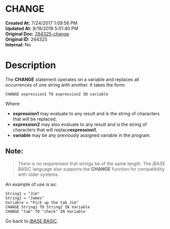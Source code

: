 # CHANGE

**Created At:** 7/24/2017 1:09:56 PM  
**Updated At:** 9/19/2019 5:01:40 PM  
**Original Doc:** [264325-change](https://docs.jbase.com/36868-jbase-basic/264325-change)  
**Original ID:** 264325  
**Internal:** No  


# Description

The **CHANGE** statement operates on a variable and replaces all occurrences of one string with another. It takes the form:

```
CHANGE expression1 TO expression2 IN variable
```

Where:

- **expression1** may evaluate to any result and is the string of characters that will be replaced,
- **expression2** may also evaluate to any result and is the string of characters that will replace**expression1**,
- **variable** may be any previously assigned variable in the program.


## Note:


> There is no requirement that strings be of the same length. The jBASE BASIC language also supports the **CHANGE** function for compatibility with older systems.


An example of use is as:

```
String1 = "Jim"
String2 = "James"
Variable = "Pick up the tab Jim"
CHANGE String1 TO String2 IN Variable
CHANGE "tab" TO "check" IN Variable
```



Go back to [jBASE BASIC](./../jbase-basic-programmers-reference-guide).
